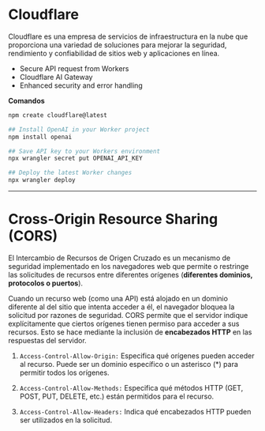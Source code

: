 # Cloudflare

Cloudflare es una empresa de servicios de infraestructura en la nube que proporciona una variedad de soluciones para mejorar la seguridad, rendimiento y confiabilidad de sitios web y aplicaciones en línea. 

- Secure API request from Workers
- Cloudflare AI Gateway
- Enhanced security and error handling

**Comandos**

```sh
npm create cloudflare@latest

## Install OpenAI in your Worker project
npm install openai

## Save API key to your Workers environment
npx wrangler secret put OPENAI_API_KEY

## Deploy the latest Worker changes
npx wrangler deploy 
```

---

# Cross-Origin Resource Sharing (CORS)

El Intercambio de Recursos de Origen Cruzado es un mecanismo de seguridad implementado en los navegadores web que permite o restringe las solicitudes de recursos entre diferentes orígenes (**diferentes dominios, protocolos o puertos**).

Cuando un recurso web (como una API) está alojado en un dominio diferente al del sitio que intenta acceder a él, el navegador bloquea la solicitud por razones de seguridad. CORS permite que el servidor indique explícitamente que ciertos orígenes tienen permiso para acceder a sus recursos. Esto se hace mediante la inclusión de **encabezados HTTP** en las respuestas del servidor.

1. `Access-Control-Allow-Origin:` Especifica qué orígenes pueden acceder al recurso. Puede ser un dominio específico o un asterisco (*) para permitir todos los orígenes.

2. `Access-Control-Allow-Methods:` Especifica qué métodos HTTP (GET, POST, PUT, DELETE, etc.) están permitidos para el recurso.

3. `Access-Control-Allow-Headers:` Indica qué encabezados HTTP pueden ser utilizados en la solicitud.